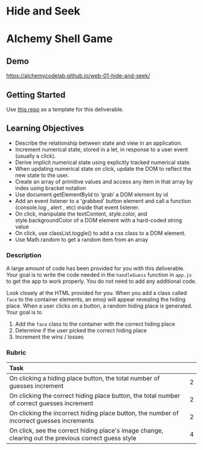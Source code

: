 # Hide and Seek

# Alchemy Shell Game

## Demo

<https://alchemycodelab.github.io/web-01-hide-and-seek/>

## Getting Started

Use [this repo](https://github.com/alchemycodelab/half-baked-web-01-hide-and-seek) as a template for this deliverable.

## Learning Objectives

- Describe the relationship between state and view in an application.
- Increment numerical state, stored in a let, in response to a user event (usually a click).
- Derive implicit numerical state using explicitly tracked numerical state.
- When updating numerical state on click, update the DOM to reflect the new state to the user.
- Create an array of primitive values and access any item in that array by index using bracket notation
- Use document.getElementById to ‘grab’ a DOM element by id
- Add an event listener to a 'grabbed' button element and call a function (console.log , alert , etc) inside that event listener.
- On click, manipulate the textContent, style.color, and style.backgroundColor of a DOM element with a hard-coded string value
- On click, use classList.toggle() to add a css class to a DOM element.
- Use Math.random to get a random item from an array

### Description

A large amount of code has been provided for you with this deliverable. Your goal is to write the code needed in the `handleGuess` function in `app.js` to get the app to work properly. You do not need to add any additional code.

Look closely at the HTML provided for you. When you add a class called `face` to the container elements, an emoji will appear revealing the hiding place. When a user clicks on a button, a random hiding place is generated. Your goal is to

1. Add the `face` class to the container with the correct hiding place
1. Determine if the user picked the correct hiding place
1. Increment the wins / losses

### Rubric

| Task                                                                                                 |     |
| :--------------------------------------------------------------------------------------------------- | --: |
| On clicking a hiding place button, the total number of guesses increment                             |   2 |
| On clicking the correct hiding place button, the total number of correct guesses increment           |   2 |
| On clicking the incorrect hiding place button, the number of incorrect guesses increments            |   2 |
| On click, see the correct hiding place's image change, clearing out the previous correct guess style |   4 |

